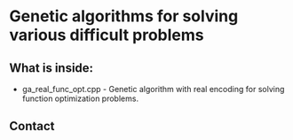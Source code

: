 # Genetic algorithms for solving various difficult problems

## What is inside:

- ga_real_func_opt.cpp - Genetic algorithm with real encoding for solving function optimization problems.


## Contact
